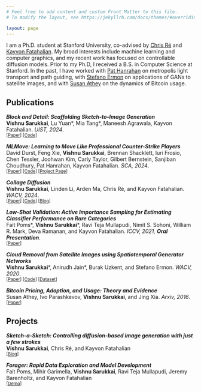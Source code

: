 ```yaml
---
# Feel free to add content and custom Front Matter to this file.
# To modify the layout, see https://jekyllrb.com/docs/themes/#overriding-theme-defaults

layout: page
---
```


I am a Ph.D. student at Stanford University, co-advised by [Chris Ré](https://cs.stanford.edu/~chrismre/) and [Kayvon Fatahalian](http://graphics.stanford.edu/~kayvonf/). My broad interests include machine learning and computer graphics, and my recent work has focused on controllable diffusion models. Prior to my Ph.D, I received a B.S. in Computer Science at Stanford. In the past, I have worked with [Pat Hanrahan](https://profiles.stanford.edu/patrick-hanrahan) on metropolis light transport and path guiding, with [Stefano Ermon](https://cs.stanford.edu/~ermon/) on applications of GANs to satellite images, and with [Susan Athey](https://www.gsb.stanford.edu/faculty-research/faculty/susan-athey) on the dynamics of Bitcoin usage.

## Publications

***Block and Detail: Scaffolding Sketch-to-Image Generation***
<br> **Vishnu Sarukkai**, Lu Yuan*, Mia Tang*, Maneesh Agrawala, Kayvon Fatahalian. *UIST, 2024*. 
<br> <sup> \[[Paper](https://arxiv.org/abs/2402.18116)\] \[[Code](https://github.com/BlockDetail/Block-and-Detail)\] <sup>

***MLMove: Learning to Move Like Professional Counter-Strike Players***
<br> David Durst, Feng Xie, **Vishnu Sarukkai**, Brennan Shacklett, Iuri Frosio, Chen Tessler, Joohwan Kim, Carly Taylor, Gilbert Bernstein, Sanjiban Choudhury, Pat Hanrahan, Kayvon Fatahalian. *SCA, 2024*.
<br> <sup> \[[Paper](https://davidbdurst.com/mlmove/Learning%20to%20Move%20Like%20Professional%20Counter-Strike%20Players.pdf)\] \[[Code](https://github.com/David-Durst/csknow)\] \[[Project Page](https://davidbdurst.com/mlmove/)\]<sup>

***Collage Diffusion***
<br> **Vishnu Sarukkai**, Linden Li, Arden Ma, Chris Ré, and Kayvon Fatahalian. *WACV, 2024*. 
<br> <sup> \[[Paper](https://arxiv.org/abs/2303.00262)\] \[[Code](https://github.com/VSAnimator/collage-diffusion)\] \[[Blog](https://vsanimator.github.io/collage_diffusion/)\]<sup>

***Low-Shot Validation: Active Importance Sampling for Estimating Classifier Performance on Rare Categories***
<br> Fait Poms\*, **Vishnu Sarukkai**\*, Ravi Teja Mullapudi, Nimit S. Sohoni, William R. Mark, Deva Ramanan, and Kayvon Fatahalian. *ICCV, 2021,* ***Oral Presentation***.
<br> <sup>\[[Paper](https://arxiv.org/abs/2109.05720)\]<sup>

***Cloud Removal from Satellite Images using Spatiotemporal Generator Networks***
<br> **Vishnu Sarukkai**\*, Anirudh Jain\*, Burak Uzkent, and Stefano Ermon. *WACV, 2020*.
<br> <sup> \[[Paper](https://openaccess.thecvf.com/content_WACV_2020/html/Sarukkai_Cloud_Removal_from_Satellite_Images_using_Spatiotemporal_Generator_Networks_WACV_2020_paper.html)\] \[[Code](https://github.com/VSAnimator/stgan)\] \[[Dataset](https://dataverse.harvard.edu/dataset.xhtml?persistentId=doi:10.7910/DVN/BSETKZ)\] <sup>

***Bitcoin Pricing, Adoption, and Usage: Theory and Evidence***
<br> Susan Athey, Ivo Parashkevov, **Vishnu Sarukkai**, and Jing Xia. *Arxiv, 2016*.
<br> <sup>\[[Paper](https://papers.ssrn.com/sol3/papers.cfm?abstract_id=2826674)\]<sup>

## Projects

***Sketch-a-Sketch: Controlling diffusion-based image generation with just a few strokes***
<br> **Vishnu Sarukkai**, Chris Ré, and Kayvon Fatahalian
<br> <sup>\[[Blog](https://vsanimator.github.io/sketchasketch/)\]<sup>

***Forager: Rapid Data Exploration and Model Development***
<br> Fait Poms, Mihir Garimella, **Vishnu Sarukkai**, Ravi Teja Mullapudi, Jeremy Barenholtz, and Kayvon Fatahalian
<br> <sup>\[[Demo](https://www.youtube.com/watch?v=qFzIgc5tc9s)\]<sup>
